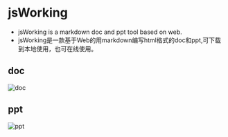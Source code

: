 # jsWorking

- jsWorking is a markdown doc and ppt tool based on web.
- jsWorking是一款基于Web的用markdown编写html格式的doc和ppt,可下载到本地使用，也可在线使用。

## doc

![doc](https://www.jsworking.com.cn/img/doc.png)

## ppt

![ppt](https://www.jsworking.com.cn/img/ppt.png)
